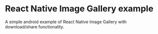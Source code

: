 # React Native Image Gallery example

A simple android example of React Native Image Gallery with download/share functionality.
